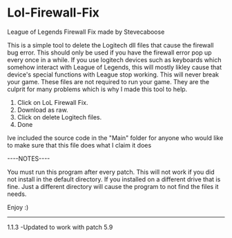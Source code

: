Lol-Firewall-Fix
================

League of Legends Firewall Fix made by Stevecaboose

This is a simple tool to delete the Logitech dll files that cause the firewall bug error. This should only be used if you
have the firewall error pop up every once in a while. If you use logitech devices such as keyboards which somehow interact
with League of Legends, this will mostly likley cause that device's special functions with League stop working. This will never
break your game. These files are not required to run your game. They are the culprit for many problems which is why I made this
tool to help.

1. Click on LoL Firewall Fix.
2. Download as raw.
3. Click on delete Logitech files.
4. Done

Ive included the source code in the "Main" folder for anyone who would like to make sure that this file does what I claim it does

----NOTES----

You must run this program after every patch.
This will not work if you did not install in the default directory. If you installed on a different drive that is fine. Just a different directory will cause the program to not find the files it needs.

Enjoy :)

----------------------------------------------------

1.1.3
-Updated to work with patch 5.9
